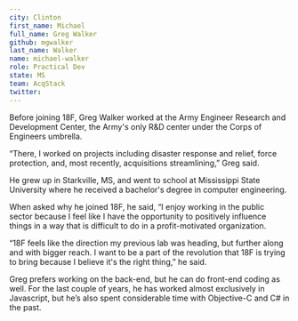 ```yaml
---
city: Clinton
first_name: Michael
full_name: Greg Walker
github: mgwalker
last_name: Walker
name: michael-walker
role: Practical Dev
state: MS
team: AcqStack
twitter:
---
```

Before joining 18F, Greg Walker worked at the Army Engineer Research and Development Center, the Army's only R&D center under the Corps of Engineers umbrella.  

“There, I worked on projects including disaster response and relief, force protection, and, most recently, acquisitions streamlining,” Greg said.

He grew up in Starkville, MS, and went to school at Mississippi State University where he received a bachelor's degree in computer engineering. 

When asked why he joined 18F, he said, “I enjoy working in the public sector because I feel like I have the opportunity to positively influence things in a way that is difficult to do in a profit-motivated organization.

“18F feels like the direction my previous lab was heading, but further along and with bigger reach. I want to be a part of the revolution that 18F is trying to bring because I believe it's the right thing,” he said.

Greg prefers working on the back-end, but he can do front-end coding as well. For the last couple of years, he has worked almost exclusively in Javascript, but he’s also spent considerable time with Objective-C and C# in the past.
